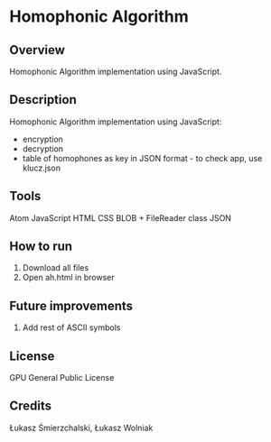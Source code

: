 # Homophonic Algorithm

## Overview 
Homophonic Algorithm implementation using JavaScript.

## Description
Homophonic Algorithm implementation using JavaScript:
- encryption
- decryption
- table of homophones as key in JSON format - to check app, use klucz.json

## Tools 
Atom
JavaScript
HTML
CSS
BLOB + FileReader class
JSON

## How to run
1. Download all files
2. Open ah.html in browser

## Future improvements
1. Add rest of ASCII symbols

## License 
GPU General Public License

## Credits
Łukasz Śmierzchalski, Łukasz Wolniak
